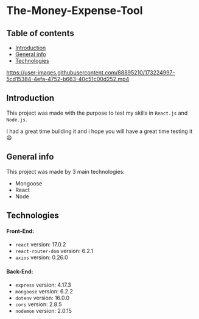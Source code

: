 # The-Money-Expense-Tool

## Table of contents
* [Introduction](#introduction)
* [General info](#general-info)
* [Technologies](#technologies)


https://user-images.githubusercontent.com/88895210/173224997-5cd15384-4efa-4752-b663-40c51c00d252.mp4



## Introduction
This project was made with the purpose to test my skills in `React.js` and `Node.js`.

I had a great time building it and i hope you will have a great time testing it 😄

## General info
This project was made by 3 main technologies:

* Mongoose 
* React
* Node 
	
## Technologies
#### Front-End:
* `react` version: 17.0.2
* `react-router-dom` version: 6.2.1
* `axios` version: 0.26.0

#### Back-End:
* `express` version: 4.17.3
* `mongoose` version: 6.2.2
* `dotenv` version: 16.0.0
* `cors` version: 2.8.5
* `nodemon` version: 2.0.15
	
